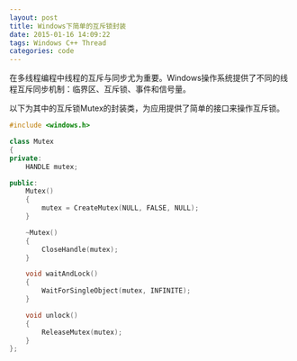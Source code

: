 ```yaml
---
layout: post
title: Windows下简单的互斥锁封装
date: 2015-01-16 14:09:22
tags: Windows C++ Thread
categories: code
---
```


在多线程编程中线程的互斥与同步尤为重要。Windows操作系统提供了不同的线程互斥同步机制：临界区、互斥锁、事件和信号量。

以下为其中的互斥锁Mutex的封装类，为应用提供了简单的接口来操作互斥锁。


``` cpp
#include <windows.h>

class Mutex
{
private:
	HANDLE mutex;

public:
	Mutex()
	{
		mutex = CreateMutex(NULL, FALSE, NULL);
	}

	~Mutex()
	{
		CloseHandle(mutex);
	}

	void waitAndLock()
	{
		WaitForSingleObject(mutex, INFINITE);
	}

	void unlock()
	{
		ReleaseMutex(mutex);
	}
};
```